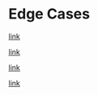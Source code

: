 # Edge Cases

<!-- ✗ BAD: Self-destination with query -->
[link](./edge-cases-input.md?query=value)

<!-- ✗ BAD: Self-destination with query and fragment -->
[link](./edge-cases-input.md?query=value#fragment)

<!-- ✗ BAD: Self-destination without extension -->
[link](edge-cases-input)

<!-- ✗ BAD: Self-destination with encoding -->
[link](./edge-cases-input.md#some%20fragment)